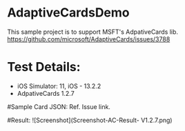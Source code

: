 # AdaptiveCardsDemo 
This sample project is to support MSFT's AdpativeCards lib. https://github.com/microsoft/AdaptiveCards/issues/3788

# Test Details:
- iOS Simulator: 11, iOS - 13.2.2
- AdpativeCards 1.2.7

#Sample Card JSON: Ref. Issue link.

#Result:
![Screenshot](Screenshot-AC-Result- V1.2.7.png)
